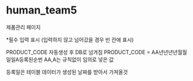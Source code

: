 # human_team5
제품관리 페이지

*필수 입력 표시
(입력하지 않고 넘어갔을 경우 빈 칸에 표시)

PRODUCT_CODE 자동생성 후 DB로 넘겨짐
PRODUCT_CODE = AA년년년년월월일일A등록된순번
AA,A는 규칙없이 임의로 넣은 값

등록일은 테이블 데이터가 생성된 날짜를 받아서 가져올것

